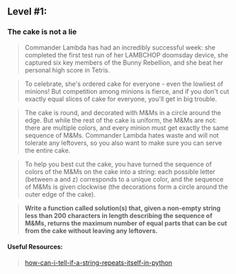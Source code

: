 ## Level #1:

### The cake is not a lie

> Commander Lambda has had an incredibly successful week: she completed the first test run of her LAMBCHOP doomsday device, she captured six key members of the Bunny Rebellion, and she beat her personal high score in Tetris.

> To celebrate, she's ordered cake for everyone - even the lowliest of minions!
But competition among minions is fierce, and if you don't cut exactly equal slices of cake for everyone, you'll get in big trouble.

> The cake is round, and decorated with M&Ms in a circle around the edge. But while the rest of the cake is uniform, the M&Ms are not: there are multiple colors, and every minion must get exactly the same sequence of M&Ms. Commander Lambda hates waste and will not tolerate any leftovers, so you also want to make sure you can serve the entire cake.

> To help you best cut the cake, you have turned the sequence of colors of the M&Ms on the cake into a string: each possible letter (between a and z)
corresponds to a unique color, and the sequence of M&Ms is given clockwise
(the decorations form a circle around the outer edge of the cake).

> **Write a function called solution(s) that, given a non-empty string less than 200 characters in length describing the sequence of M&Ms, returns the maximum number of equal parts that can be cut from the cake without leaving any leftovers.**

#### Useful Resources:

> [how-can-i-tell-if-a-string-repeats-itself-in-python](https://stackoverflow.com/questions/29481088/how-can-i-tell-if-a-string-repeats-itself-in-python)